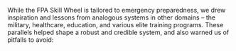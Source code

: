 While the FPA Skill Wheel is tailored to emergency preparedness, we drew inspiration and lessons from analogous systems in other domains – the military, healthcare, education, and various elite training programs. These parallels helped shape a robust and credible system, and also warned us of pitfalls to avoid: